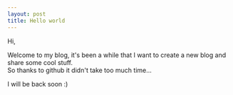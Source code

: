 ```yaml
---
layout: post
title: Hello world
---
```


Hi,

Welcome to my blog, it's been a while that I want to create a new blog and share some cool stuff.  
So thanks to github it didn't take too much time...

I will be back soon :)
